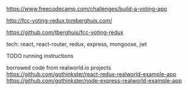 https://www.freecodecamp.com/challenges/build-a-voting-app

http://fcc-voting-redux.tomberghuis.com/

https://github.com/tberghuis/fcc-voting-redux

tech: react, react-router, redux, express, mongoose, jwt

TODO running instructions

borrowed code from realworld.io projects
https://github.com/gothinkster/react-redux-realworld-example-app
https://github.com/gothinkster/node-express-realworld-example-app



